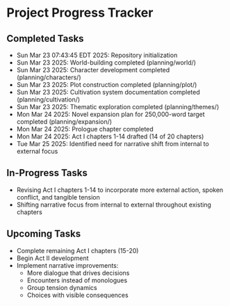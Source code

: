 # Project Progress Tracker

## Completed Tasks
- Sun Mar 23 07:43:45 EDT 2025: Repository initialization
- Sun Mar 23 2025: World-building completed (planning/world/)
- Sun Mar 23 2025: Character development completed (planning/characters/)
- Sun Mar 23 2025: Plot construction completed (planning/plot/)
- Sun Mar 23 2025: Cultivation system documentation completed (planning/cultivation/)
- Sun Mar 23 2025: Thematic exploration completed (planning/themes/)
- Mon Mar 24 2025: Novel expansion plan for 250,000-word target completed (planning/expansion/)
- Mon Mar 24 2025: Prologue chapter completed
- Mon Mar 24 2025: Act I chapters 1-14 drafted (14 of 20 chapters)
- Tue Mar 25 2025: Identified need for narrative shift from internal to external focus

## In-Progress Tasks
- Revising Act I chapters 1-14 to incorporate more external action, spoken conflict, and tangible tension
- Shifting narrative focus from internal to external throughout existing chapters

## Upcoming Tasks
- Complete remaining Act I chapters (15-20)
- Begin Act II development
- Implement narrative improvements:
  - More dialogue that drives decisions
  - Encounters instead of monologues
  - Group tension dynamics
  - Choices with visible consequences
